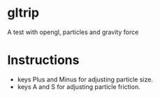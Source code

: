 gltrip
======

A test with opengl, particles and gravity force

Instructions
============

- keys Plus and Minus for adjusting particle size.
- keys A and S for adjusting particle friction.